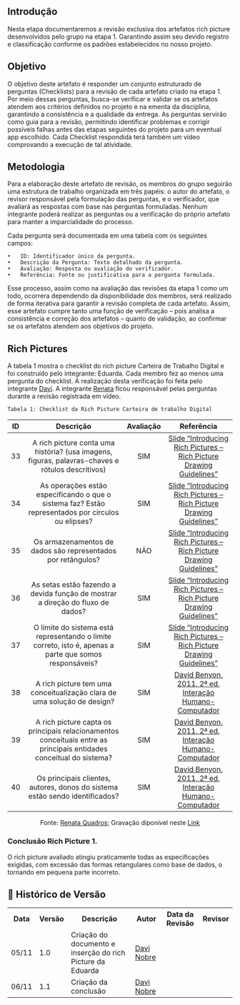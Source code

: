 ## Introdução 
Nesta etapa documentaremos a revisão exclusiva dos artefatos rich picture desenvolvidos pelo grupo na etapa 1. Garantindo assim seu devido registro e classificação conforme os padrões estabelecidos no nosso projeto. 

## Objetivo
O objetivo deste artefato é responder um conjunto estruturado de perguntas (Checklists) para a revisão de cada artefato criado na etapa 1. Por meio dessas perguntas, busca-se verificar e validar se os artefatos atendem aos critérios definidos no projeto e na ementa da disciplina, garantindo a consistência e a qualidade da entrega. As perguntas servirão como guia para a revisão, permitindo identificar problemas e corrigir possíveis falhas antes das etapas seguintes do projeto para um eventual app escolhido. Cada Checklist respondida terá também um vídeo comprovando a execução de tal atividade. 

## Metodologia
Para a elaboração deste artefato de revisão, os membros do grupo seguirão uma estrutura de trabalho organizada em três papéis: o autor do artefato, o revisor responsável pela formulação das perguntas, e o verificador, que avaliará as respostas com base nas perguntas formuladas. Nenhum integrante poderá realizar as perguntas ou a verificação do próprio artefato para manter a imparcialidade do processo.

Cada pergunta será documentada em uma tabela com os seguintes campos:

	•	ID: Identificador único da pergunta.
	•	Descrição da Pergunta: Texto detalhado da pergunta.
	•	Avaliação: Resposta ou avaliação do verificador.
	•	Referência: Fonte ou justificativa para a pergunta formulada.

Esse processo, assim como na avaliação das revisões da etapa 1 como um todo, ocorrera dependendo da disponibilidade dos membros, será realizado de forma iterativa para garantir a revisão completa de cada artefato. Assim, esse artefato cumpre tanto uma função de verificação – pois analisa a consistência e correção dos artefatos – quanto de validação, ao confirmar se os artefatos atendem aos objetivos do projeto.

## Rich Pictures

A tabela 1 mostra o checklist do rich picture Carteira de Trabalho Digital e foi construído pelo integrante: Eduarda. Cada membro fez ao menos uma pergunta do checklist. A realização desta verificação foi feita pelo integrante [Davi](https://github.com/Jagaima). A integrante [Renata](https://github.com/Renatinha28) ficou responsável pelas perguntas durante a revisão registrada em vídeo. 

    Tabela 1: Checklist da Rich Picture Carteira de trabalho Digital
| ID | Descrição | Avaliação | Referência |
| :----: | :------------: | :----------: | :-----------: |
| 33 | A rich picture conta uma história? (usa imagens, figuras, palavras-chaves e rótulos descritivos) | SIM | [Slide “Introducing Rich Pictures – Rich Picture Drawing Guidelines”](../../assets/images/RP1.png) |
| 34 | As operações estão especificando o que o sistema faz? Estão representados por círculos ou elipses? | SIM | [Slide “Introducing Rich Pictures – Rich Picture Drawing Guidelines”](../../assets/images/RP2.png) |
| 35 | Os armazenamentos de dados são representados por retângulos? | NÃO | [Slide “Introducing Rich Pictures – Rich Picture Drawing Guidelines”](../../assets/images/RP3.png) |
| 36 | As setas estão fazendo a devida função de mostrar a direção do fluxo de dados? | SIM | [Slide “Introducing Rich Pictures – Rich Picture Drawing Guidelines”](../../assets/images/RP4.png) |
| 37 | O limite do sistema está representando o limite correto, isto é, apenas a parte que somos responsáveis? | SIM |[Slide “Introducing Rich Pictures – Rich Picture Drawing Guidelines”](../../assets/images/RP5.png) |
| 38 | A rich picture tem uma conceitualização clara de uma solução de design? | SIM |[David Benyon, 2011, 2ª ed, Interação Humano-Computador](../../assets/images/RP6.png) |
| 39 | A rich picture capta os principais relacionamentos conceituais entre as principais entidades conceitual do sistema? | SIM |[David Benyon, 2011, 2ª ed, Interação Humano-Computador](../../assets/images/RP7.png) |
| 40 | Os principais clientes, autores, donos do sistema estão sendo identificados? | SIM | [David Benyon, 2011, 2ª ed, Interação Humano-Computador](../../assets/images/RP8.png) |

<p align="center">Fonte: <a href="https://github.com/Renatinha28">Renata Quadros</a>; Gravação diponível neste <a href="https://youtu.be/kR6O71EsSFc">Link</a></p> 


### Conclusão Rich Picture 1. 

O rich picture avaliado atingiu praticamente todas as especificações exigidas, com excessão das formas retangulares como base de dados, o tornando em pequena parte incorreto. 

## :round_pushpin: Histórico de Versão 

<div align="center">
    <table>
        <tr>
            <th>Data</th>
            <th>Versão</th>
            <th>Descrição</th>
            <th>Autor</th>
            <th>Data da Revisão</th>
            <th>Revisor</th>
        </tr>
        <tr>
            <td>05/11</td>
            <td>1.0</td>
            <td>Criação do documento e inserção do rich Picture da Eduarda </td>
            <td><a href="https://github.com/Jagaima">Davi Nobre</a></td>
            <td></td>
            <td><a</a></td>
        </tr>
        <tr>
            <td>06/11</td>
            <td>1.1</td>
            <td>Criação da conclusão </td>
            <td><a href="https://github.com/Jagaima">Davi Nobre</a></td>
            <td></td>
            <td><a</a></td>
        </tr>
    </table>
</div>